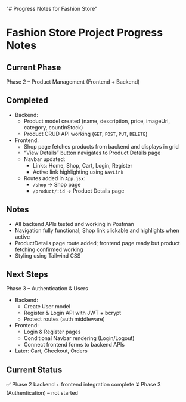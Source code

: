 "# Progress Notes for Fashion Store" 
# Fashion Store Project Progress Notes

## Current Phase
Phase 2 – Product Management (Frontend + Backend)

## Completed
- Backend:
  - Product model created (name, description, price, imageUrl, category, countInStock)
  - Product CRUD API working (`GET`, `POST`, `PUT`, `DELETE`)
- Frontend:
  - Shop page fetches products from backend and displays in grid
  - “View Details” button navigates to Product Details page
  - Navbar updated:
    - Links: Home, Shop, Cart, Login, Register
    - Active link highlighting using `NavLink`
  - Routes added in `App.jsx`:
    - `/shop` → Shop page
    - `/product/:id` → Product Details page

## Notes
- All backend APIs tested and working in Postman
- Navigation fully functional; Shop link clickable and highlights when active
- ProductDetails page route added; frontend page ready but product fetching confirmed working
- Styling using Tailwind CSS

## Next Steps
Phase 3 – Authentication & Users
- Backend:
  - Create User model
  - Register & Login API with JWT + bcrypt
  - Protect routes (auth middleware)
- Frontend:
  - Login & Register pages
  - Conditional Navbar rendering (Login/Logout)
  - Connect frontend forms to backend APIs
- Later: Cart, Checkout, Orders

## Current Status
✅ Phase 2 backend + frontend integration complete
⏳ Phase 3 (Authentication) – not started
